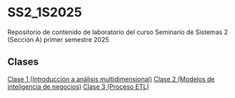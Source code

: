 # SS2_1S2025
Repositorio de contenido de laboratorio del curso Seminario de Sistemas 2 (Sección A) primer semestre 2025

## Clases
[Clase 1 (Introducción a análisis multidimensional)](Clase1/README.md)
[Clase 2 (Modelos de inteligencia de negocios)](Clase2/README.md)
[Clase 3 (Proceso ETL)](Clase3/README.md)
